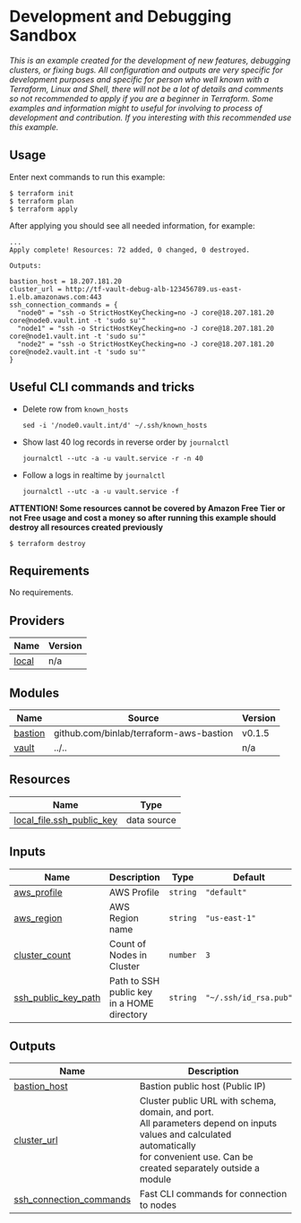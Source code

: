 # Development and Debugging Sandbox

*This is an example created for the development of new features, debugging clusters, or fixing bugs. All configuration and outputs are very specific for development purposes and specific for person who well known with a Terraform, Linux and Shell, there will not be a lot of details and comments so not recommended to apply if you are a beginner in Terraform. Some examples and information might to useful for involving to process of development and contribution. If you interesting with this recommended use this example.*

## Usage

Enter next commands to run this example:

```shell
$ terraform init
$ terraform plan
$ terraform apply
```

After applying you should see all needed information, for example:

```shell
...
Apply complete! Resources: 72 added, 0 changed, 0 destroyed.

Outputs:

bastion_host = 18.207.181.20
cluster_url = http://tf-vault-debug-alb-123456789.us-east-1.elb.amazonaws.com:443
ssh_connection_commands = {
  "node0" = "ssh -o StrictHostKeyChecking=no -J core@18.207.181.20 core@node0.vault.int -t 'sudo su'"
  "node1" = "ssh -o StrictHostKeyChecking=no -J core@18.207.181.20 core@node1.vault.int -t 'sudo su'"
  "node2" = "ssh -o StrictHostKeyChecking=no -J core@18.207.181.20 core@node2.vault.int -t 'sudo su'"
}
```

## Useful CLI commands and tricks

- Delete row from `known_hosts`

    ```shell
    sed -i '/node0.vault.int/d' ~/.ssh/known_hosts
    ```

- Show last 40 log records in reverse order by `journalctl`

    ```shell
    journalctl --utc -a -u vault.service -r -n 40
    ```
    
- Follow a logs in realtime by `journalctl`

    ```shell
    journalctl --utc -a -u vault.service -f
    ```


**ATTENTION! Some resources cannot be covered by Amazon Free Tier or not Free usage and cost a money so after running this example should destroy all resources created previously**

```shell
$ terraform destroy
```

<!-- BEGINNING OF PRE-COMMIT-TERRAFORM DOCS HOOK -->
## Requirements

No requirements.

## Providers

| Name | Version |
|------|---------|
| <a name="provider_local"></a> [local](#provider\_local) | n/a |

## Modules

| Name | Source | Version |
|------|--------|---------|
| <a name="module_bastion"></a> [bastion](#module\_bastion) | github.com/binlab/terraform-aws-bastion | v0.1.5 |
| <a name="module_vault"></a> [vault](#module\_vault) | ../.. | n/a |

## Resources

| Name | Type |
|------|------|
| [local_file.ssh_public_key](https://registry.terraform.io/providers/hashicorp/local/latest/docs/data-sources/file) | data source |

## Inputs

| Name | Description | Type | Default | Required |
|------|-------------|------|---------|:--------:|
| <a name="input_aws_profile"></a> [aws\_profile](#input\_aws\_profile) | AWS Profile | `string` | `"default"` | no |
| <a name="input_aws_region"></a> [aws\_region](#input\_aws\_region) | AWS Region name | `string` | `"us-east-1"` | no |
| <a name="input_cluster_count"></a> [cluster\_count](#input\_cluster\_count) | Count of Nodes in Cluster | `number` | `3` | no |
| <a name="input_ssh_public_key_path"></a> [ssh\_public\_key\_path](#input\_ssh\_public\_key\_path) | Path to SSH public key in a HOME directory | `string` | `"~/.ssh/id_rsa.pub"` | no |

## Outputs

| Name | Description |
|------|-------------|
| <a name="output_bastion_host"></a> [bastion\_host](#output\_bastion\_host) | Bastion public host (Public IP) |
| <a name="output_cluster_url"></a> [cluster\_url](#output\_cluster\_url) | Cluster public URL with schema, domain, and port.<br>All parameters depend on inputs values and calculated automatically <br>for convenient use. Can be created separately outside a module |
| <a name="output_ssh_connection_commands"></a> [ssh\_connection\_commands](#output\_ssh\_connection\_commands) | Fast CLI commands for connection to nodes |
<!-- END OF PRE-COMMIT-TERRAFORM DOCS HOOK -->
